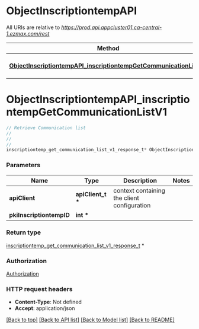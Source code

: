 # ObjectInscriptiontempAPI

All URIs are relative to *https://prod.api.appcluster01.ca-central-1.ezmax.com/rest*

Method | HTTP request | Description
------------- | ------------- | -------------
[**ObjectInscriptiontempAPI_inscriptiontempGetCommunicationListV1**](ObjectInscriptiontempAPI.md#ObjectInscriptiontempAPI_inscriptiontempGetCommunicationListV1) | **GET** /1/object/inscriptiontemp/{pkiInscriptiontempID}/getCommunicationList | Retrieve Communication list


# **ObjectInscriptiontempAPI_inscriptiontempGetCommunicationListV1**
```c
// Retrieve Communication list
//
// 
//
inscriptiontemp_get_communication_list_v1_response_t* ObjectInscriptiontempAPI_inscriptiontempGetCommunicationListV1(apiClient_t *apiClient, int *pkiInscriptiontempID);
```

### Parameters
Name | Type | Description  | Notes
------------- | ------------- | ------------- | -------------
**apiClient** | **apiClient_t \*** | context containing the client configuration |
**pkiInscriptiontempID** | **int \*** |  | 

### Return type

[inscriptiontemp_get_communication_list_v1_response_t](inscriptiontemp_get_communication_list_v1_response.md) *


### Authorization

[Authorization](../README.md#Authorization)

### HTTP request headers

 - **Content-Type**: Not defined
 - **Accept**: application/json

[[Back to top]](#) [[Back to API list]](../README.md#documentation-for-api-endpoints) [[Back to Model list]](../README.md#documentation-for-models) [[Back to README]](../README.md)

